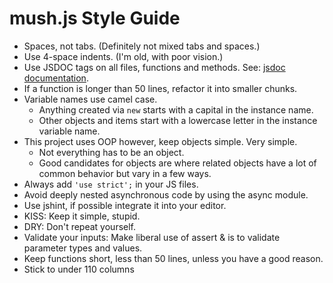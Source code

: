 # mush.js Style Guide

* Spaces, not tabs. (Definitely not mixed tabs and spaces.)
* Use 4-space indents. (I'm old, with poor vision.)
* Use JSDOC tags on all files, functions and methods. See: [jsdoc documentation](http://code.google.com/p/jsdoc-toolkit/wiki/TagReference "Link to jsdoc tags").
* If a function is longer than 50 lines, refactor it into smaller chunks.
* Variable names use camel case.
    * Anything created via `new` starts with a capital in the instance name.
    * Other objects and items start with a lowercase letter in the instance variable name.
* This project uses OOP however, keep objects simple. Very simple.
    * Not everything has to be an object.
    * Good candidates for objects are where related objects have a lot of common behavior but vary in a few ways.
* Always add `'use strict';` in your JS files.
* Avoid deeply nested asynchronous code by using the async module.
* Use jshint, if possible integrate it into your editor.
* KISS: Keep it simple, stupid.
* DRY: Don't repeat yourself.
* Validate your inputs: Make liberal use of assert & is to validate parameter types and values.
* Keep functions short, less than 50 lines, unless you have a good reason.
* Stick to under 110 columns

